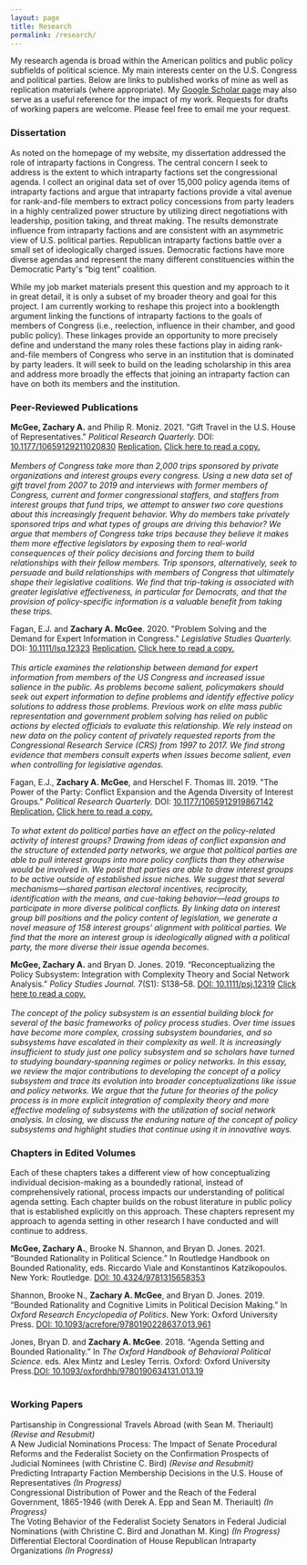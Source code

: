 ```yaml
---
layout: page
title: Research
permalink: /research/
---
```

My research agenda is broad within the American politics and public policy subfields of political science. My main interests center on the U.S. Congress and political parties. Below are links to published works of mine as well as replication materials (where appropriate). My [Google Scholar page](https://scholar.google.com/citations?user=wlRQLtwAAAAJ&hl=en) may also serve as a useful reference for the impact of my work. Requests for drafts of working papers are welcome. Please feel free to email me your request.

### Dissertation <br>
As noted on the homepage of my website, my dissertation addressed the role of intraparty factions in Congress. The central concern I seek to address is the extent to which intraparty factions set the congressional agenda. I collect an original data set of over 15,000 policy agenda items of intraparty factions and argue that intraparty factions provide a vital avenue for rank-and-file members to extract policy concessions from party leaders in a highly centralized power structure by utilizing direct negotiations with leadership, position taking, and threat making. The results demonstrate influence from intraparty factions and are consistent with an asymmetric view of U.S. political parties. Republican intraparty factions battle over a small set of ideologically charged issues. Democratic factions have more diverse agendas and represent the many different constituencies within the Democratic Party's “big tent” coalition.

While my job market materials present this question and my approach to it in great detail, it is only a subset of my broader theory and goal for this project. I am currently working to reshape this project into a booklength argument linking the functions of intraparty factions to the goals of members of Congress (i.e., reelection, influence in their chamber, and good public policy). These linkages provide an opportunity to more precisely define and understand the many roles these factions play in aiding rank-and-file members of Congress who serve in an institution that is dominated by party leaders. It will seek to build on the leading scholarship in this area and address more broadly the effects that joining an intraparty faction can have on both its members and the institution.

### Peer-Reviewed Publications <br>
**McGee, Zachary A.** and Philip R. Moniz. 2021. "Gift Travel in the U.S. House of Representatives." *Political Research Quarterly.* DOI: [10.1177/10659129211020830](https://journals.sagepub.com/doi/full/10.1177/10659129211020830) [Replication.](https://dataverse.harvard.edu/dataset.xhtml?persistentId=doi:10.7910/DVN/TM8V2K) [Click here to read a copy.](/publications/McGee_Moniz_2021_PRQ.pdf) <br><br>
*Members of Congress take more than 2,000 trips sponsored by private organizations and interest groups every congress. Using a new data set of gift travel from 2007 to 2019 and interviews with former members of Congress, current and former congressional staffers, and staffers from interest groups that fund trips, we attempt to answer two core questions about this increasingly frequent behavior. Why do members take privately sponsored trips and what types of groups are driving this behavior? We argue that members of Congress take trips because they believe it makes them more effective legislators by exposing them to real-world consequences of their policy decisions and forcing them to build relationships with their fellow members. Trip sponsors, alternatively, seek to persuade and build relationships with members of Congress that ultimately shape their legislative coalitions. We find that trip-taking is associated with greater legislative effectiveness, in particular for Democrats, and that the provision of policy-specific information is a valuable benefit from taking these trips.*<br>

Fagan, E.J. and **Zachary A. McGee**. 2020. "Problem Solving and the Demand for Expert Information in Congress." *Legislative Studies Quarterly.* DOI: [10.1111/lsq.12323](https://onlinelibrary.wiley.com/doi/10.1111/lsq.12323) [Replication.](https://dataverse.harvard.edu/dataset.xhtml?persistentId=doi:10.7910/DVN/PAWMSP) [Click here to read a copy.](/publications/Fagan_McGee_2020_LSQ.pdf) <br><br>
*This article examines the relationship between demand for expert information from members of the US Congress and increased issue salience in the public. As problems become salient, policymakers should seek out expert information to define problems and identify effective policy solutions to address those problems. Previous work on elite mass public representation and government problem solving has relied on public actions by elected officials to evaluate this relationship. We rely instead on new data on the policy content of privately requested reports from the Congressional Research Service (CRS) from 1997 to 2017. We find strong evidence that members consult experts when issues become salient, even when controlling for legislative agendas.*<br>

Fagan, E.J., **Zachary A. McGee**, and Herschel F. Thomas III. 2019. "The Power of the Party: Conflict Expansion and the Agenda Diversity of Interest Groups." *Political Research Quarterly.* DOI: [10.1177/1065912919867142](https://journals.sagepub.com/doi/full/10.1177/1065912919867142) [Replication.](/replication/fagan_mcgee_thomas_prq19.zip) [Click here to read a copy.](/publications/FMT_2019_PRQ.pdf) <br><br>
*To what extent do political parties have an effect on the policy-related activity of interest groups? Drawing from ideas of conflict expansion and the structure of extended party networks, we argue that political parties are able to pull interest groups into more policy conflicts than they otherwise would be involved in. We posit that parties are able to draw interest groups to be active outside of established issue niches. We suggest that several mechanisms—shared partisan electoral incentives, reciprocity, identification with the means, and cue-taking behavior—lead groups to participate in more diverse political conflicts. By linking data on interest group bill positions and the policy content of legislation, we generate a novel measure of 158 interest groups’ alignment with political parties. We find that the more an interest group is ideologically aligned with a political party, the more diverse their issue agenda becomes.*<br>

**McGee, Zachary A.** and Bryan D. Jones. 2019. “Reconceptualizing the Policy Subsystem: Integration with Complexity Theory and Social Network Analysis.” *Policy Studies Journal.* 7(S1): S138–58. [DOI: 10.1111/psj.12319](https://onlinelibrary.wiley.com/doi/full/10.1111/psj.12319) [Click here to read a copy.](/publications/McGee_Jones_2019_PSJ.pdf) <br><br>
*The concept of the policy subsystem is an essential building block for several of the basic frameworks of policy process studies. Over time issues have become more complex, crossing subsystem boundaries, and so subsystems have escalated in their complexity as well. It is increasingly insufficient to study just one policy subsystem and so scholars have turned to studying boundary‐spanning regimes or policy networks. In this essay, we review the major contributions to developing the concept of a policy subsystem and trace its evolution into broader conceptualizations like issue and policy networks. We argue that the future for theories of the policy process is in more explicit integration of complexity theory and more effective modeling of subsystems with the utilization of social network analysis. In closing, we discuss the enduring nature of the concept of policy subsystems and highlight studies that continue using it in innovative ways.*

### Chapters in Edited Volumes <br>
Each of these chapters takes a different view of how conceptualizing individual decision-making as a boundedly rational, instead of comprehensively rational, process impacts our understanding of political agenda setting. Each chapter builds on the robust literature in public policy that is established explicitly on this approach. These chapters represent my approach to agenda setting in other research I have conducted and will continue to address.<br>

**McGee, Zachary  A.**, Brooke N. Shannon, and Bryan D. Jones. 2021. “Bounded Rationality in Political Science.” In Routledge Handbook on Bounded Rationality, eds. Riccardo Viale and Konstantinos Katzikopoulos. New York: Routledge. [DOI: 10.4324/9781315658353](https://www.taylorfrancis.com/books/edit/10.4324/9781315658353/routledge-handbook-bounded-rationality-riccardo-viale)<br>

Shannon, Brooke N., **Zachary  A.  McGee**, and Bryan D. Jones. 2019. “Bounded Rationality and Cognitive Limits in Political Decision Making.” In *Oxford Research Encyclopedia of Politics*. New York: Oxford University Press. [DOI: 10.1093/acrefore/9780190228637.013.961](https://oxfordre.com/politics/view/10.1093/acrefore/9780190228637.001.0001/acrefore-9780190228637-e-961)<br>

Jones, Bryan D. and **Zachary A. McGee**. 2018. “Agenda Setting and Bounded Rationality.” In *The Oxford Handbook of Behavioral Political Science.* eds. Alex Mintz and Lesley Terris. Oxford: Oxford University Press.[DOI: 10.1093/oxfordhb/9780190634131.013.19](http://www.oxfordhandbooks.com/view/10.1093/oxfordhb/9780190634131.001.0001/oxfordhb-9780190634131-e-19)<br><br>

### Working Papers <br>
Partisanship in Congressional Travels Abroad (with Sean M. Theriault) *(Revise and Resubmit)*<br>
A New Judicial Nominations Process: The Impact of Senate Procedural Reforms and the Federalist Society on the Confirmation Prospects of Judicial Nominees (with Christine C. Bird) *(Revise and Resubmit)*<br>
Predicting Intraparty Faction Membership Decisions in the U.S. House of Representatives *(In Progress)*<br>
Congressional Distribution of Power and the Reach of the Federal Government, 1865-1946 (with Derek A. Epp and Sean M. Theriault) *(In Progress)*<br>
The Voting Behavior of the Federalist Society Senators in Federal Judicial Nominations (with Christine C. Bird and Jonathan M. King) *(In Progress)*<br>
Differential Electoral Coordination of House Republican Intraparty Organizations *(In Progress)*
